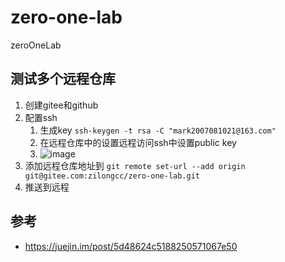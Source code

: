 # zero-one-lab
zeroOneLab

## 测试多个远程仓库

1. 创建gitee和github
2. 配置ssh
   1.  生成key `ssh-keygen -t rsa -C "mark2007081021@163.com"`   
   2. 在远程仓库中的设置远程访问ssh中设置public key
   3. ![image](https://user-images.githubusercontent.com/43690259/71441343-0db97380-273c-11ea-9804-3fc23cba3d42.png)
3. 添加远程仓库地址到 `git remote set-url --add origin git@gitee.com:zilongcc/zero-one-lab.git`
4. 推送到远程

## 参考

- https://juejin.im/post/5d48624c5188250571067e50

